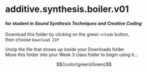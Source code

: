 # additive.synthesis.boiler.v01
#### for student in _Sound Synthesis Techniques and Creative Coding_   

Download this folder by clicking on the green `<>Code` button,   
then choose `Download ZIP`   

Unzip the file that shows up inside your Downloads folder   
Move this folder into your Week 3 class folder to begin using it...  

$${\color{green}Green}$$   

